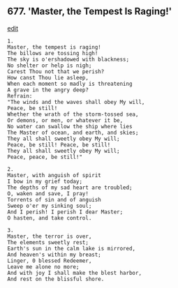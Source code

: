 
## 677.  'Master, the Tempest Is Raging!'
[edit](https://docs.google.com/document/d/14PuCnCcfOadsQpARQNwMW0ad%2DSYawG7F/edit?mode=html)




    1.
    Master, the tempest is raging! 
    The billows are tossing high! 
    The sky is o'ershadowed with blackness; 
    No shelter or help is nigh; 
    Carest Thou not that we perish? 
    How canst Thou lie asleep, 
    When each moment so madly is threatening 
    A grave in the angry deep? 
    Refrain:
    "The winds and the waves shall obey My will, 
    Peace, be still! 
    Whether the wrath of the storm-tossed sea, 
    Or demons, or men, or whatever it be, 
    No water can swallow the ship where lies 
    The Master of ocean, and earth, and skies; 
    They all shall sweetly obey My will; 
    Peace, be still! Peace, be still! 
    They all shall sweetly obey My will; 
    Peace, peace, be still!" 

    2.
    Master, with anguish of spirit 
    I bow in my grief today; 
    The depths of my sad heart are troubled; 
    O, waken and save, I pray! 
    Torrents of sin and of anguish 
    Sweep o'er my sinking soul; 
    And I perish! I perish I dear Master; 
    O hasten, and take control. 

    3.
    Master, the terror is over, 
    The elements sweetly rest; 
    Earth's sun in the calm lake is mirrored, 
    And heaven's within my breast; 
    Linger, 0 blessed Redeemer, 
    Leave me alone no more; 
    And with joy I shall make the blest harbor, 
    And rest on the blissful shore.
